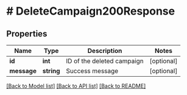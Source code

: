 # # DeleteCampaign200Response

## Properties

Name | Type | Description | Notes
------------ | ------------- | ------------- | -------------
**id** | **int** | ID of the deleted campaign | [optional]
**message** | **string** | Success message | [optional]

[[Back to Model list]](../../README.md#models) [[Back to API list]](../../README.md#endpoints) [[Back to README]](../../README.md)
